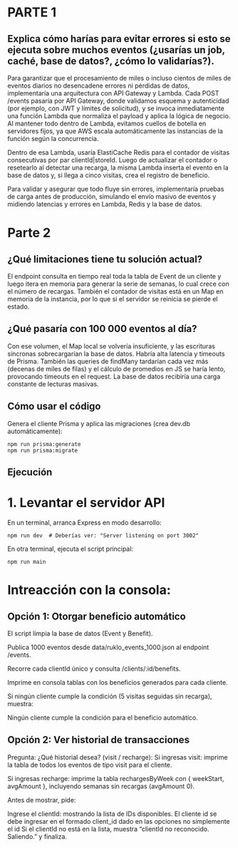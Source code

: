 # PARTE 1
## Explica cómo harías para evitar errores si esto se ejecuta sobre muchos eventos (¿usarías un job, caché, base de datos?, ¿cómo lo validarías?).
Para garantizar que el procesamiento de miles o incluso cientos de miles de eventos diarios no desencadene errores ni pérdidas de datos, implementaría una arquitectura con API Gateway y Lambda. Cada POST /events pasaría por API Gateway, donde validamos esquema y autenticidad (por ejemplo, con JWT y límites de solicitud), y se invoca inmediatamente una función Lambda que normaliza el payload y aplica la lógica de negocio. Al mantener todo dentro de Lambda, evitamos cuellos de botella en servidores fijos, ya que AWS escala automáticamente las instancias de la función según la concurrencia.

Dentro de esa Lambda, usaría ElastiCache Redis para el contador de visitas consecutivas por par clientId|storeId. Luego de actualizar el contador o resetearlo al detectar una recarga, la misma Lambda inserta el evento en la base de datos y, si llega a cinco visitas, crea el registro de beneficio.

Para validar y asegurar que todo fluye sin errores, implementaría pruebas de carga antes de producción, simulando el envío masivo de eventos y midiendo latencias y errores en Lambda, Redis y la base de datos.

# Parte 2
## ¿Qué limitaciones tiene tu solución actual?
El endpoint consulta en tiempo real toda la tabla de Event de un cliente y luego itera en memoria para generar la serie de semanas, lo cual crece con el número de recargas. También el contador de visitas está en un Map en memoria de la instancia, por lo que si el servidor se reinicia se pierde el estado.

## ¿Qué pasaría con 100 000 eventos al día?

Con ese volumen, el Map local se volvería insuficiente, y las escrituras síncronas sobrecargarían la base de datos. Habría alta latencia y timeouts de Prisma. También las queries de findMany tardarían cada vez más (decenas de miles de filas) y el cálculo de promedios en JS se haría lento, provocando timeouts en el request. La base de datos recibiría una carga constante de lecturas masivas. 


## Cómo usar el código

Genera el cliente Prisma y aplica las migraciones (crea dev.db automáticamente):
```
npm run prisma:generate
npm run prisma:migrate
```
## Ejecución


# 1. Levantar el servidor API
En un terminal, arranca Express en modo desarrollo:
```
npm run dev  # Deberías ver: "Server listening on port 3002"
```
En otra terminal, ejecuta el script principal:
```
npm run main
```
# Intreacción con la consola:
## Opción 1: Otorgar beneficio automático
El script limpia la base de datos (Event y Benefit).

Publica 1000 eventos desde data/ruklo_events_1000.json al endpoint /events.

Recorre cada clientId único y consulta /clients/:id/benefits.

Imprime en consola tablas con los beneficios generados para cada cliente.

Si ningún cliente cumple la condición (5 visitas seguidas sin recarga), muestra:

Ningún cliente cumple la condición para el beneficio automático.
## Opción 2: Ver historial de transacciones
Pregunta:
¿Qué historial desea? (visit / recharge):
Si ingresas visit: imprime la tabla de todos los eventos de tipo visit para el cliente.

Si ingresas recharge: imprime la tabla rechargesByWeek con { weekStart, avgAmount }, incluyendo semanas sin recargas (avgAmount 0).

Antes de mostrar, pide:

Ingrese el clientId:
mostrando la lista de IDs disponibles.
El cliente id se debe ingresar en el formado client_id dado en las opciones no simplemente el id
Si el clientId no está en la lista, muestra “clientId no reconocido. Saliendo.” y finaliza.
